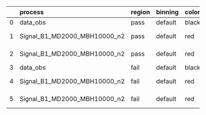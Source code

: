 |    | process                      | region   | binning   | color   | process_type   |   scale | variation   | source_filename                                                       | source_histname   | alias                        | title     |   combine_idx |     lnN |   shapes | syst_type   |   direction |   variation_alias |
|---:|:-----------------------------|:---------|:----------|:--------|:---------------|--------:|:------------|:----------------------------------------------------------------------|:------------------|:-----------------------------|:----------|--------------:|--------:|---------:|:------------|------------:|------------------:|
|  0 | data_obs                     | pass     | default   | black   | DATA           |       1 | nominal     | ./histograms_for_2DAlphabet_v16//BH_Data.root                         | hpass             | Data                         | Data      |           nan | nan     |      nan | nan         |         nan |               nan |
|  1 | Signal_B1_MD2000_MBH10000_n2 | pass     | default   | red     | SIGNAL         |       1 | lumi        | ./histograms_for_2DAlphabet_v16//BH_Signal_B1_MD2000_MBH10000_n2.root | hpass             | Signal_B1_MD2000_MBH10000_n2 | BH signal |           nan |   1.016 |      nan | lnN         |         nan |               nan |
|  2 | Signal_B1_MD2000_MBH10000_n2 | pass     | default   | red     | SIGNAL         |       1 | nominal     | ./histograms_for_2DAlphabet_v16//BH_Signal_B1_MD2000_MBH10000_n2.root | hpass             | Signal_B1_MD2000_MBH10000_n2 | BH signal |           nan | nan     |      nan | nan         |         nan |               nan |
|  3 | data_obs                     | fail     | default   | black   | DATA           |       1 | nominal     | ./histograms_for_2DAlphabet_v16//BH_Data.root                         | hfail             | Data                         | Data      |           nan | nan     |      nan | nan         |         nan |               nan |
|  4 | Signal_B1_MD2000_MBH10000_n2 | fail     | default   | red     | SIGNAL         |       1 | lumi        | ./histograms_for_2DAlphabet_v16//BH_Signal_B1_MD2000_MBH10000_n2.root | hfail             | Signal_B1_MD2000_MBH10000_n2 | BH signal |           nan |   1.016 |      nan | lnN         |         nan |               nan |
|  5 | Signal_B1_MD2000_MBH10000_n2 | fail     | default   | red     | SIGNAL         |       1 | nominal     | ./histograms_for_2DAlphabet_v16//BH_Signal_B1_MD2000_MBH10000_n2.root | hfail             | Signal_B1_MD2000_MBH10000_n2 | BH signal |           nan | nan     |      nan | nan         |         nan |               nan |